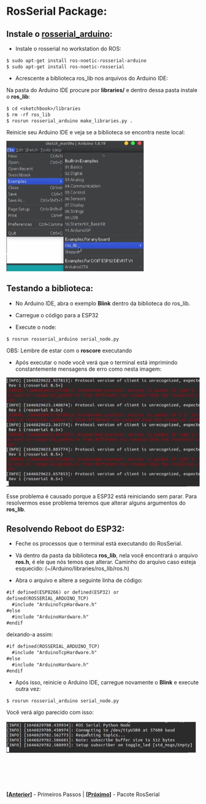 # RosSerial Package:

## Instale o [**rosserial_arduino**](http://wiki.ros.org/rosserial_arduino/Tutorials/Arduino%20IDE%20Setup):

* Instale o rosserial no workstation do ROS:
```
$ sudo apt-get install ros-noetic-rosserial-arduino
$ sudo apt-get install ros-noetic-rosserial
```

* Acrescente a biblioteca ros_lib nos arquivos do Arduino IDE:

Na pasta do Arduino IDE procure por  **libraries/** e dentro dessa pasta instale o **ros_lib**:

```
$ cd <sketchbook>/libraries
$ rm -rf ros_lib
$ rosrun rosserial_arduino make_libraries.py .
```
Reinicie seu Arduino IDE e veja se a biblioteca se encontra neste local:

![alt text](https://github.com/LuisHBM/curso-piloto-MR01/blob/main/01%20-%20Configurando%20o%20ambiente/1.03%20-%20Pacote%20RosSerial/img/ros_lib.PNG)

## Testando a biblioteca:

* No Arduino IDE, abra o exemplo **Blink** dentro da biblioteca do ros_lib.

* Carregue o código para a ESP32

* Execute o node:
```
$ rosrun rosserial_arduino serial_node.py
```
OBS: Lembre de estar com o **roscore** executando

* Após executar o node você verá que o terminal está imprimindo constantemente mensagens de erro como nesta imagem:

![alt text](https://github.com/LuisHBM/curso-piloto-MR01/blob/main/01%20-%20Configurando%20o%20ambiente/1.03%20-%20Pacote%20RosSerial/img/ros_lib%20bug.PNG)

Esse problema é causado porque a ESP32 está reiniciando sem parar. Para resolvermos esse problema teremos que alterar alguns argumentos do **ros_lib**.

## Resolvendo Reboot do ESP32:

* Feche os processos que o terminal está executando do RosSerial.

* Vá dentro da pasta da biblioteca **ros_lib**, nela você encontrará o arquivo **ros.h**, é ele que nós temos que alterar.
Caminho do arquivo caso esteja esquecido: (~/Arduino/libraries/ros_lib/ros.h)

* Abra o arquivo e altere a seguinte linha de código:
```
#if defined(ESP8266) or defined(ESP32) or defined(ROSSERIAL_ARDUINO_TCP)
  #include "ArduinoTcpHardware.h"
#else
  #include "ArduinoHardware.h"
#endif
```
deixando-a assim:
```
#if defined(ROSSERIAL_ARDUINO_TCP)
  #include "ArduinoTcpHardware.h"
#else
  #include "ArduinoHardware.h"
#endif
```

* Após isso, reinicie o Arduino IDE, carregue novamente o **Blink** e execute outra vez:
```
$ rosrun rosserial_arduino serial_node.py
```
Você verá algo parecido com isso: <br><br>
![alt text](https://github.com/LuisHBM/curso-piloto-MR01/blob/main/01%20-%20Configurando%20o%20ambiente/1.03%20-%20Pacote%20RosSerial/img/rosrun%20rosserial_arduino.PNG)

<br><br>
---
  **[[Anterior]]()** - Primeiros Passos         | **[[Próximo]]()** - Pacote RosSerial
